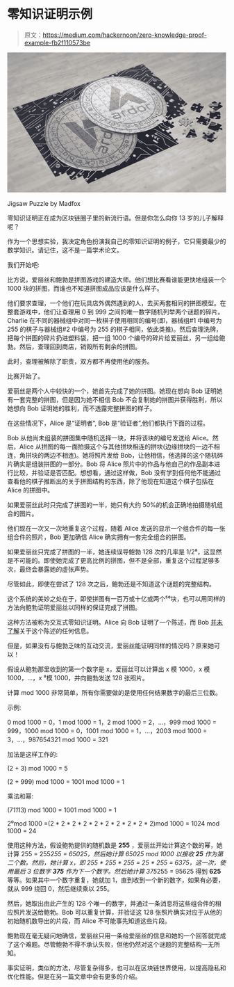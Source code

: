 # 零知识证明示例

> 原文：<https://medium.com/hackernoon/zero-knowledge-proof-example-fb2f110573be>

![](img/78e85ef84e8b4e1f1f7f9bbd9385db77.png)

Jigsaw Puzzle by Madfox

零知识证明正在成为区块链圈子里的新流行语。但是你怎么向你 13 岁的儿子解释呢？

作为一个思想实验，我决定角色扮演我自己的零知识证明的例子，它只需要最少的数学知识。请记住，这不是一篇学术论文。

我们开始吧:

比方说，爱丽丝和鲍勃是拼图游戏的建造大师。他们想比赛看谁能更快地组装一个 1000 块的拼图，而谁也不知道拼图成品应该是什么样子。

他们要求查理，一个他们在玩具店外偶然遇到的人，去买两套相同的拼图模型。在整套游戏中，他们让查理用 0 到 999 之间的唯一数字随机列举两个谜题的碎片。Charlie 在不同的器械组中对同一枚棋子使用相同的编号(即，器械组#1 中编号为 255 的棋子与器械组#2 中编号为 255 的棋子相同，依此类推)。然后查理洗牌，把每个拼图的碎片扔进塑料袋，把一组 1000 个编号的碎片给爱丽丝，另一组给鲍勃。然后，查理回到商店，销毁所有剩余的拼图。

此时，查理被解除了职责，双方都不再使用他的服务。

比赛开始了。

爱丽丝是两个人中较快的一个，她首先完成了她的拼图。她现在想向 Bob 证明她有一套完整的拼图，但是因为她不相信 Bob 不会复制她的拼图并获得胜利，所以她想向 Bob 证明她的胜利，而不透露完整拼图的样子。

在这些情况下，Alice 是“证明者”, Bob 是“验证者”,他们都执行下面的过程。

Bob 从他尚未组装的拼图集中随机选择一块，并将该块的编号发送给 Alice。然后，Alice 从拼图的每一面拍摄这个与其他拼块相连的拼块(边缘拼块的一边不相连，角拼块的两边不相连)。她将照片发给 Bob，让他相信，他选择的这个随机碎片确实是组装拼图的一部分。Bob 将 Alice 照片中的作品与他自己的作品副本进行比较，并验证是否匹配。想想看，通过这样做，Bob 没有学到任何他不能通过查看他的棋子推断出的关于拼图结构的东西，除了他现在知道这个棋子包括在 Alice 的拼图中。

如果爱丽丝此时只完成了拼图的一半，她只有大约 50%的机会正确地拍摄随机组合的图片。

他们现在一次又一次地重复这个过程，随着 Alice 发送的显示一个组合件的每一张组合件的照片，Bob 更加确信 Alice 确实拥有一套完全组合的拼图。

如果爱丽丝只完成了拼图的一半，她连续误导鲍勃 128 次的几率是 1/2⁸，这显然是不可能的。即使她完成了更高比例的拼图，但不是全部，重复这个过程足够多次，最终会暴露她的虚张声势。

尽管如此，即使在尝试了 128 次之后，鲍勃还是不知道这个谜题的完整结构。

这个系统的美妙之处在于，即使拼图有一百万或十亿或两个⁵⁶块，也可以用同样的方法向鲍勃证明爱丽丝以同样的保证完成了拼图。

这种方法被称为交互式零知识证明。Alice 向 Bob 证明了一个陈述，而 Bob [并未了解](https://hackernoon.com/tagged/learning)关于这个陈述的任何信息。

但是，如果没有与鲍勃乏味的互动交流，爱丽丝能证明同样的情况吗？原来她可以！

假设从鲍勃那里收到的第一个数字是 x，爱丽丝可以计算出 x 模 1000，x 模 1000，…，x ⁸模 1000，并向鲍勃发送 128 张照片。

计算 mod 1000 非常简单，所有你需要做的是使用任何结果数字的最后三位数。

示例:

0 mod 1000 = 0，1 mod 1000 = 1，2 mod 1000 = 2，…，999 mod 1000 = 999，1000 mod 1000 = 0，1001 mod 1000 = 1，…，2003 mod 1000 = 3，…，987654321 mod 1000 = 321

加法是这样工作的:

(2 + 3) mod 1000 = 5

(2 + 999) mod 1000 = 1001 mod 1000 = 1

乘法和幂:

(7*11*13) mod 1000 = 1001 mod 1000 = 1

2⁰mod 1000 =(2 * 2 * 2 * 2 * 2 * 2 * 2 * 2 * 2 * 2)mod 1000 = 1024 mod 1000 = 24

使用这种方法，假设鲍勃提供的随机数是 **255** ，爱丽丝开始计算这个数的幂，她计算 255 = 255*255 = 65025，然后她计算 65025 mod 1000 以接收 **25** 作为第二个数。然后，她计算 x，即 255 * 255 * 255 = 25 * 255 = 6375，这一次，使用最后 3 位数字 **375** 作为下一个数字。然后她计算 375*255 = 95625 得到 **625** 等等。如果其中一个数字重复，她就加 1，直到收到一个新的数字，如果有必要，就从 999 绕回 0，然后继续乘以 255。

然后，她取出由此产生的 128 个唯一的数字，并通过一条消息将这些组合件的相应照片发送给鲍勃。Bob 可以重复计算，并验证这 128 张照片确实对应于从他的初始随机数导出的片段，而 Alice 不可能事先知道这些片段。

鲍勃现在毫无疑问地确信，爱丽丝只用一条给爱丽丝的信息和她的一个回答就完成了这个难题。尽管鲍勃不得不承认失败，但他仍然对这个谜题的完整结构一无所知。

事实证明，类似的方法，尽管复杂得多，也可以在区块链世界使用，以提高隐私和优化性能。但是在另一篇文章中会有更多的介绍。